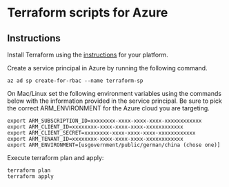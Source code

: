 # Terraform scripts for Azure
## Instructions
Install Terraform using the [instructions](https://learn.hashicorp.com/terraform/getting-started/install.html) for your platform.

Create a service principal in Azure by running the following command.
```
az ad sp create-for-rbac --name terraform-sp
```

On Mac/Linux set the following environment variables using the commands below with the information provided in the service principal.  Be sure to pick the correct ARM_ENVIRONMENT for the Azure cloud you are targeting.
```
export ARM_SUBSCRIPTION_ID=xxxxxxxx-xxxx-xxxx-xxxx-xxxxxxxxxxxx
export ARM_CLIENT_ID=xxxxxxxx-xxxx-xxxx-xxxx-xxxxxxxxxxxx
export ARM_CLIENT_SECRET=xxxxxxxx-xxxx-xxxx-xxxx-xxxxxxxxxxxx
export ARM_TENANT_ID=xxxxxxxx-xxxx-xxxx-xxxx-xxxxxxxxxxxx
export ARM_ENVIRONMENT=[usgovernment/public/german/china (chose one)]
```

Execute terraform plan and apply:
```
terraform plan
terraform apply
```
